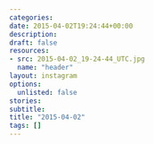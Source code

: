 ```yaml
---
categories:
date: 2015-04-02T19:24:44+00:00
description:
draft: false
resources:
- src: 2015-04-02_19-24-44_UTC.jpg
  name: "header"
layout: instagram
options:
  unlisted: false
stories:
subtitle:
title: "2015-04-02"
tags: []
---
```


 
